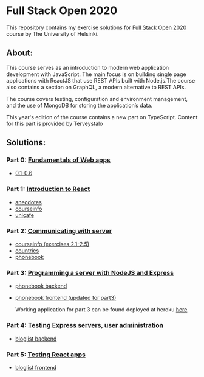 # Full Stack Open 2020
This repository contains my exercise solutions for [Full Stack Open 2020](https://fullstackopen.com/en/) course by The University of Helsinki.

## About:
This course serves as an introduction to modern web application development with JavaScript. The main focus is on building single page applications with ReactJS that use REST APIs built with Node.js.The course also contains a section on GraphQL, a modern alternative to REST APIs.

The course covers testing, configuration and environment management, and the use of MongoDB for storing the application’s data.

This year's edition of the course contains a new part on TypeScript. Content for this part is provided by Terveystalo

## Solutions:
### Part 0: [Fundamentals of Web apps](https://fullstackopen.com/en/part0)
- [0.1-0.6](https://github.com/GreyGreyman/full-stack-open-2020/tree/master/part0)

### Part 1: [Introduction to React](https://fullstackopen.com/en/part1)
- [anecdotes](https://github.com/GreyGreyman/full-stack-open-2020/tree/master/part1/anecdotes)
- [courseinfo](https://github.com/GreyGreyman/full-stack-open-2020/tree/master/part1/courseinfo)
- [unicafe](https://github.com/GreyGreyman/full-stack-open-2020/tree/master/part1/unicafe)

### Part 2: [Communicating with server](https://fullstackopen.com/en/part2)
- [courseinfo (exercises 2.1-2.5)](https://github.com/GreyGreyman/full-stack-open-2020/tree/master/part2/courseinfo)
- [countries](https://github.com/GreyGreyman/full-stack-open-2020/tree/master/part2/countries)
- [phonebook](https://github.com/GreyGreyman/full-stack-open-2020/tree/master/part2/phonebook)

### Part 3: [Programming a server with NodeJS and Express](https://fullstackopen.com/en/part3)
- [phonebook backend](https://github.com/GreyGreyman/full-stack-open-2020/tree/master/part3/phonebook_backend)
- [phonebook frontend (updated for part3)](https://github.com/GreyGreyman/full-stack-open-2020/tree/master/part3/phonebook_frontend)

    Working application for part 3 can be found deployed at heroku [here](https://sheltered-sierra-81794.herokuapp.com/)

### Part 4: [Testing Express servers, user administration](https://fullstackopen.com/en/part4)
- [bloglist backend](https://github.com/GreyGreyman/full-stack-open-2020/tree/master/part4/bloglist)

### Part 5: [Testing React apps](https://fullstackopen.com/en/part5)
- [bloglist frontend](https://github.com/GreyGreyman/full-stack-open-2020/tree/master/part5/bloglist-frontend)

